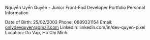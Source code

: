 Nguyễn Uyển Quyên - Junior Front-End Developer Portfolio
Personal Information

Date of Birth: 25/02/2003
Phone: 0889331154
Email: onlydevquyen@gmail.com
LinkedIn: linkedin.com/in/dev-quyen-pixel
Location: Go Vap, Ho Chi Minh
